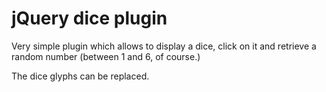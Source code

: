 jQuery dice plugin
==================

Very simple plugin which allows to display a dice, click on it and retrieve
a random number (between 1 and 6, of course.)

The dice glyphs can be replaced.
